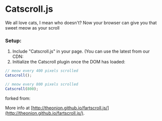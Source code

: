 # Catscroll.js

We all love cats, I mean who doesn't? Now your browser can give you that sweet meow as your scroll


### Setup:

1. Include "Catscroll.js" in your page. (You can use the latest from our CDN: 
2. Initialize the Catscroll plugin once the DOM has loaded:

```javascript
// meow every 400 pixels scrolled
Catscroll(); 

// meow every 800 pixels scrolled
Catscroll(800);
```
forked from:

More info at [http://theonion.github.io/fartscroll.js/](http://theonion.github.io/fartscroll.js/).
